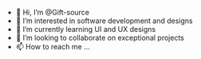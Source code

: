 - 👋 Hi, I’m @Gift-source
- 👀 I’m interested in software development and designs
- 🌱 I’m currently learning UI and UX designs
- 💞️ I’m looking to collaborate on exceptional projects
- 📫 How to reach me ...

<!---
Gift-source/Gift-source is a ✨ special ✨ repository because its `README.md` (this file) appears on your GitHub profile.
You can click the Preview link to take a look at your changes.
--->
